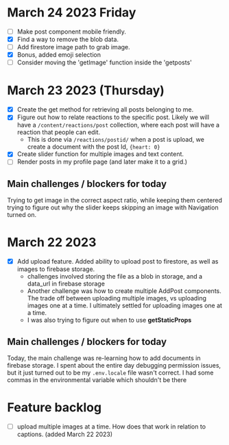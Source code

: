 # March 24 2023 Friday
- [ ] Make post component mobile friendly.
- [x] Find a way to remove the blob  data. 
- [ ] Add firestore image path to grab image.
- [x] Bonus, added emoji selection
- [ ] Consider moving the 'getImage' function inside the 'getposts'

# March 23 2023 (Thursday)
- [x] Create the get method for retrieving all posts belonging to me. 
- [x] Figure out how to relate reactions to the specific post. Likely we will have a `/content/reactions/post` collection, where each post will have a reaction that people can edit.
  - This is done via `/reactions/postid/`
  when a post is upload, we create a document with the post Id, `{heart: 0}`
- [x] Create slider function for multiple images and text content.  
- [ ] Render posts in my profile page (and later make it to a grid.)
## Main challenges / blockers for today
Trying to get image in the correct aspect ratio, while keeping them centered
trying to figure out why the slider keeps skipping an image with Navigation turned on.

# March 22 2023
- [x] Add upload feature. Added ability to upload post to firestore, as well as images to firebase storage. 
  - challenges involved storing the file as a blob in storage, and a data_url in firebase storage
  - Another challenge was how to create multiple AddPost components. The trade off between uploading multiple images, vs uploading images one at a time. I ultimately settled for uploading images one at a time. 
  - I was also trying to figure out when to use <b>getStaticProps</b>

## Main challenges / blockers for today

Today, the main challenge was re-learning how to add documents in firebase storage. I spent about the entire day debugging permission issues, but it just turned out to be my `.env.locale` file wasn't correct. I had some commas in the environmental variable which shouldn't be there

# Feature backlog
- [ ] upload multiple images at a time. How does that work in relation to captions. (added March 22 2023)